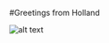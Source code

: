 #Greetings from Holland


![alt text](https://dutchreview.com/wp-content/uploads/tulips-3251607_1920.jpg "Sending you some flowers for your great presentation Dr. G 
")

